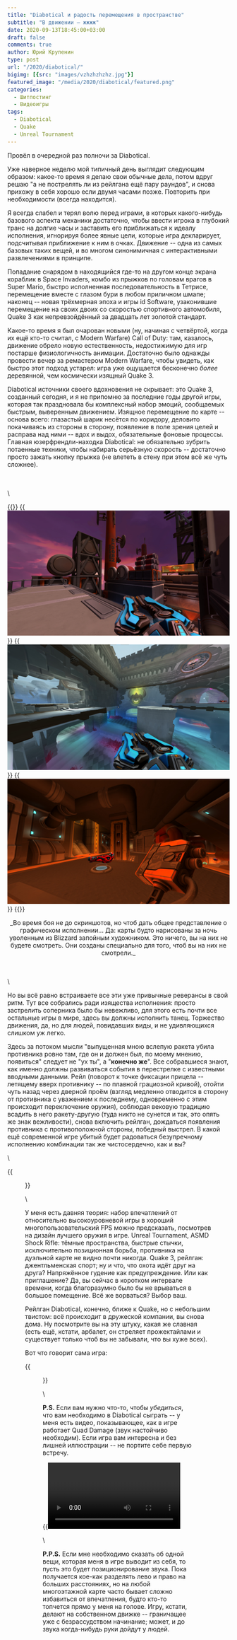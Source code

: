 ```yaml
---
title: "Diabotical и радость перемещения в пространстве"
subtitle: "В движении — жжжж"
date: 2020-09-13T18:45:00+03:00
draft: false
comments: true
author: Юрий Крупенин
type: post
url: "/2020/diabotical/"
bigimg: [{src: "images/vzhzhzhzhz.jpg"}]
featured_image: "/media/2020/diabotical/featured.png"
categories:
  - Шитпостинг
  - Видеоигры
tags:
  - Diabotical
  - Quake
  - Unreal Tournament
---
```


Провёл в очередной раз полночи за Diabotical.

Уже наверное неделю мой типичный день выглядит следующим образом: какое-то время я делаю свои обычные дела, потом вдруг решаю "а не пострелять ли из рейлгана ещё пару раундов", и снова прихожу в себя хорошо если двумя часами позже. Повторить при необходимости (всегда находится).

Я всегда слабел и терял волю перед играми, в которых какого-нибудь базового аспекта механики достаточно, чтобы ввести игрока в глубокий транс на долгие часы и заставить его приближаться к идеалу исполнения, игнорируя более явные цели, которые игра декларирует, подсчитывая приближение к ним в очках. Движение -- одна из самых базовых таких вещей, и во многом синонимичная с интерактивными развлечениями в принципе.

Попадание снарядом в находящийся где-то на другом конце экрана кораблик в Space Invaders, комбо из прыжков по головам врагов в Super Mario, быстро исполненная последовательность в Тетрисе, перемещение вместе с глазом бури в любом приличном шмапе; наконец -- новая трёхмерная эпоха и игры id Software, узаконившие перемещение на своих двоих со скоростью спортивного автомобиля, Quake 3 как непревзойдённый за двадцать лет золотой стандарт.

Какое-то время я был очарован новыми (ну, начиная с четвёртой, когда их ещё кто-то считал, с Modern Warfare) Call of Duty: там, казалось, движение обрело новую естественность, недостижимую для игр постарше физиологичность анимации. Достаточно было однажды провести вечер за ремастером Modern Warfare, чтобы увидеть, как быстро этот подход устарел: игра уже ощущается бесконечно _более_ деревянной, чем космически изящный Quake 3.

Diabotical источники своего вдохновения не скрывает: это Quake 3, созданный сегодня, и я не припомню за последние годы другой игры, которая так праздновала бы комплексный набор эмоций, сообщаемых быстрым, выверенным движением. Изящное перемещение по карте -- основа всего: глазастый шарик несётся по коридору, деловито покачиваясь из стороны в сторону, появление в поле зрения целей и расправа над ними -- вдох и выдох, обязательные фоновые процессы. Главная юзерфрендли-находка Diabotical: не обязательно зубрить потаенные техники, чтобы набирать серьёзную скорость -- достаточно просто зажать кнопку прыжка (не влететь в стену при этом всё же чуть сложнее).

\
\
\

{{<gallery>}}
  {{<img src="images/diabotical1.jpg">}}
  {{<img src="images/diabotical2.jpg">}}
  {{<img src="images/diabotical3.jpg">}}
{{</gallery>}}

<center>_Во время боя не до скриншотов, но чтоб дать общее представление о графическом исполнении... Да: карты будто нарисованы за ночь уволенным из Blizzard запойным художником. Это ничего, вы на них не будете смотреть. Они созданы специально для того, чтоб вы на них не смотрели._</center>

\
\
\

Но вы всё равно встраиваете все эти уже привычные реверансы в свой ритм. Тут все собрались ради изящества исполнения: просто застрелить соперника было бы невежливо, для этого есть почти все остальные игры в мире, здесь вы должны исполнить танец. Торжество движения, да, но для людей, повидавших виды, и не удивляющихся слишком уж легко.

Здесь за потоком мысли "выпущенная мною вслепую ракета убила противника ровно там, где он и должен был, по моему мнению, появиться" следует не "ух ты", а "**конечно же**". Все собравшиеся знают, как именно должны развиваться события в перестрелке с известными вводными данными. Рейл (поворот к точке фиксации прицела -- летящему вверх противнику -- по плавной грациозной кривой), отойти чуть назад через дверной проём (взгляд медленно отводится в сторону от противника с уважением к последнему, одновременно с этим происходит переключение оружия), соблюдая вековую традицию всадить в него ракету-другую (туда никто не сунется и так, это опять же знак вежливости), снова включить рейлган, дождаться появления противника с противоположной стороны, победный выстрел. В какой ещё современной игре убитый будет радоваться безупречному исполнению комбинации так же чистосердечно, как и вы?




\

{{<figure src="images/railgun2.jpg" caption="Жжжжжжжжжж; есть одна вполне милая, впрочем! Тоже овервотч, но курортный.">}}

\

У меня есть давняя теория: набор впечатлений от относительно высокоуровневой игры в хороший многопользовательский FPS можно предсказать, посмотрев на дизайн лучшего оружия в игре. Unreal Tournament, ASMD Shock Rifle: тёмные пространства, быстрые стычки, исключительно позиционная борьба, противника на дуэльной карте не видно почти никогда. Quake 3, рейлган: джентльменская спорт; ну и что, что охота идёт друг на друга? Напряжённое гудение как предупреждение. Или как приглашение? Да, вы сейчас в коротком интервале времени, когда благоразумно было бы не врываться в большое помещение. Всё же ворваться? Выбор ваш.

Рейлган Diabotical, конечно, ближе к Quake, но с небольшим твистом: всё происходит в дружеской компании, вы снова дома. Ну посмотрите вы на эту штуку, какая же славная (есть ещё, кстати, арбалет, он стреляет прожектайлами и существует только чтоб вы не забывали, что вы хуже всех).


Вот что говорит сама игра:

{{<figure src="images/railgun.jpg" caption="жжжжжжжж">}}

\

**P.S.**
Если вам нужно что-то, чтобы *убедиться*, что вам необходимо в Diabotical сыграть -- у меня есть видео, показывающее, как в игре работает Quad Damage (звук настойчиво необходим). Если игра вам интересна и без лишней иллюстрации -- не портите себе первую встречу.

{{<video src="/media/2020/diabotical/diabotical.mp4">}}

\

**P.P.S.**
Если мне необходимо сказать об одной вещи, которая меня в игре выводит из себя, то пусть это будет позиционирование звука. Пока получается кое-как разделять лево и право на больших расстояниях, но на любой многоэтажной карте часто бывает сложно избавиться от впечатления, будто кто-то топчется прямо у меня на голове. Игру, кстати, делают на собственном движке -- граничащее уже с безрассудством начинание; может, и до звука когда-нибудь руки дойдут у людей.

